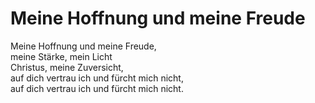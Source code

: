 # Meine Hoffnung und meine Freude

Meine Hoffnung und meine Freude,<br>
meine Stärke, mein Licht<br>
Christus, meine Zuversicht,<br>
auf dich vertrau ich und fürcht mich nicht,<br>
auf dich vertrau ich und fürcht mich nicht.<br>
